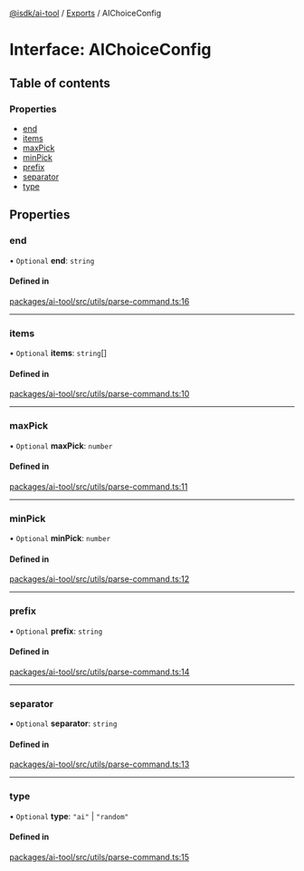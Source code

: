 [@isdk/ai-tool](../README.md) / [Exports](../modules.md) / AIChoiceConfig

# Interface: AIChoiceConfig

## Table of contents

### Properties

- [end](AIChoiceConfig.md#end)
- [items](AIChoiceConfig.md#items)
- [maxPick](AIChoiceConfig.md#maxpick)
- [minPick](AIChoiceConfig.md#minpick)
- [prefix](AIChoiceConfig.md#prefix)
- [separator](AIChoiceConfig.md#separator)
- [type](AIChoiceConfig.md#type)

## Properties

### end

• `Optional` **end**: `string`

#### Defined in

[packages/ai-tool/src/utils/parse-command.ts:16](https://github.com/isdk/ai-tool.js/blob/c88a9f179b129c3f6d28b6a0f9e682e41997bc83/src/utils/parse-command.ts#L16)

___

### items

• `Optional` **items**: `string`[]

#### Defined in

[packages/ai-tool/src/utils/parse-command.ts:10](https://github.com/isdk/ai-tool.js/blob/c88a9f179b129c3f6d28b6a0f9e682e41997bc83/src/utils/parse-command.ts#L10)

___

### maxPick

• `Optional` **maxPick**: `number`

#### Defined in

[packages/ai-tool/src/utils/parse-command.ts:11](https://github.com/isdk/ai-tool.js/blob/c88a9f179b129c3f6d28b6a0f9e682e41997bc83/src/utils/parse-command.ts#L11)

___

### minPick

• `Optional` **minPick**: `number`

#### Defined in

[packages/ai-tool/src/utils/parse-command.ts:12](https://github.com/isdk/ai-tool.js/blob/c88a9f179b129c3f6d28b6a0f9e682e41997bc83/src/utils/parse-command.ts#L12)

___

### prefix

• `Optional` **prefix**: `string`

#### Defined in

[packages/ai-tool/src/utils/parse-command.ts:14](https://github.com/isdk/ai-tool.js/blob/c88a9f179b129c3f6d28b6a0f9e682e41997bc83/src/utils/parse-command.ts#L14)

___

### separator

• `Optional` **separator**: `string`

#### Defined in

[packages/ai-tool/src/utils/parse-command.ts:13](https://github.com/isdk/ai-tool.js/blob/c88a9f179b129c3f6d28b6a0f9e682e41997bc83/src/utils/parse-command.ts#L13)

___

### type

• `Optional` **type**: ``"ai"`` \| ``"random"``

#### Defined in

[packages/ai-tool/src/utils/parse-command.ts:15](https://github.com/isdk/ai-tool.js/blob/c88a9f179b129c3f6d28b6a0f9e682e41997bc83/src/utils/parse-command.ts#L15)
